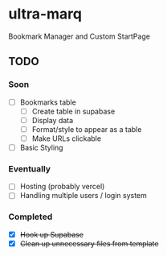 # ultra-marq
Bookmark Manager and Custom StartPage

## TODO

### Soon

- [ ] Bookmarks table
  - [ ] Create table in supabase
  - [ ] Display data
  - [ ] Format/style to appear as a table
  - [ ] Make URLs clickable
- [ ] Basic Styling

### Eventually

- [ ] Hosting (probably vercel)
- [ ] Handling multiple users / login system

### Completed

- [x] ~~Hook up Supabase~~
- [x] ~~Clean up unnecessary files from template~~
